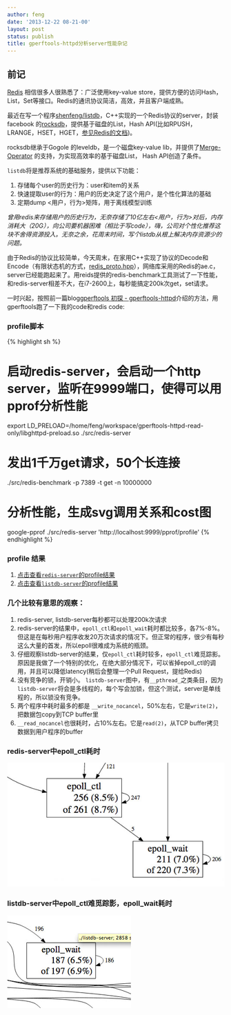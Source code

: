 ```yaml
---
author: feng
date: '2013-12-22 08-21-00'
layout: post
status: publish
title: gperftools-httpd分析server性能杂记
---
```


## 前记

[Redis](http://redis.io/) 相信很多人很熟悉了：广泛使用key-value
store，提供方便的访问Hash，List，Set等接口。Redis的通讯协议简洁，高效，并且客户端成熟。

最近在写一个程序[shenfeng/listdb](https://github.com/shenfeng/listdb)，C++实现的一个Redis协议的server，封装facebook
的[rocksdb](http://rocksdb.org/)，提供基于磁盘的List，Hash API(比如RPUSH，LRANGE，HSET，HGET，[参见Redis的文档](http://redis.io/commands#list))。

rocksdb继承于Gogole 的leveldb，是一个磁盘key-value lib，并提供了[Merge-Operator](https://github.com/facebook/rocksdb/wiki/Merge-Operator)
的支持，为实现高效率的基于磁盘List， Hash API创造了条件。

`listdb`将是推荐系统的基础服务，提供以下功能：

1. 存储每个user的历史行为：user和item的关系
2. 快速提取user的行为：用户的历史决定了这个用户，是个性化算法的基础
3. 定期dump <用户，行为>矩阵，用于离线模型训练

*曾用redis来存储用户的历史行为，无奈存储了10亿左右<用户，行为>对后，内存消耗大（20G），向公司要机器困难（相比于写code），嗨，公司对个性化推荐这块不舍得资源投入。无奈之余，花周末时间，写个listdb从根上解决内存资源少的问题。*

由于Redis的协议比较简单，今天周末，在家用C++实现了协议的Decode和Encode（有限状态机的方式，[redis_proto.hpp](https://github.com/shenfeng/listdb/blob/master/src/redis_proto.hpp)），网络库采用的Redis的ae.c，server已经能跑起来了。用reids提供的redis-benchmark工具测试了一下性能，和redis-server相差不大，在i7-2600上，每秒能搞定200k次get，set请求。

一时兴起，按照前一篇blog[gperftools 初探 -
gperftools-httpd](http://shenfeng.me/gperftools-gperftools-httpd.html)介绍的方法，用gperftools跑了一下我的code和redis
code:

### profile脚本

{% highlight sh %}
# 启动redis-server，会启动一个http server，监听在9999端口，使得可以用pprof分析性能
export LD_PRELOAD=/home/feng/workspace/gperftools-httpd-read-only/libghttpd-preload.so
./src/redis-server

# 发出1千万get请求，50个长连接
./src/redis-benchmark -p 7389 -t get -n 10000000

# 分析性能，生成svg调用关系和cost图
google-pprof ./src/redis-server 'http://localhost:9999/pprof/profile'
{% endhighlight %}

### profile 结果  

1. [点击查看`redis-server`的profile结果](/imgs/redis-server-profile.svg)
2. [点击查看`listdb-server`的profile结果](/imgs/listdb-server-profile.svg)

### 几个比较有意思的观察：

1. redis-server, listdb-server每秒都可以处理200k次请求
2. redis-server的结果中，`epoll_ctl`和`epoll_wait`耗时都比较多，各7%-8%。但这是在每秒用户程序收发20万次请求的情况下。但正常的程序，很少有每秒这么大量的首发，所以epoll很难成为系统的瓶颈。
3. 仔细观察listdb-server的结果，仅`epoll_ctl`耗时较多，`epoll_ctl`难觅踪影。原因是我做了一个特别的优化，在绝大部分情况下，可以省掉epoll_ctl的调用，并且可以降低latency(稍后会整理一个Pull Request，提给Redis)
4. 没有竞争的锁，开销小。 `listdb-server`图中，有`__pthread_`之类条目，因为`listdb-server`将会是多线程的，每个写会加锁，但这个测试，server是单线程的，所以锁没有竞争。
5. 两个程序中耗时最多的都是 `__write_nocancel`，50%左右，它是`write(2)`，把数据包copy到TCP buffer里
6. `__read_nocancel`也很耗时，占10%左右。它是`read(2)`，从TCP buffer拷贝数据到用户程序的buffer


### redis-server中epoll_ctl耗时

![epoll_ctl](/imgs/redis-epoll_ctl_epoll_wait.jpg)

### listdb-server中epoll_ctl难觅踪影，epoll_wait耗时

![epoll_ctl](/imgs/listdb_epoll_wait.jpg)


